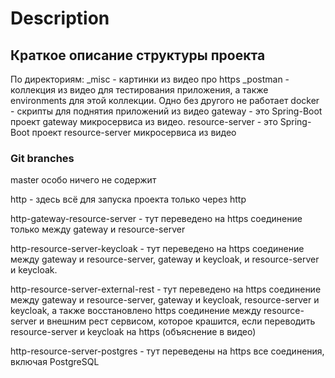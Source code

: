 # Description

## Краткое описание структуры проекта
По директориям:
_misc - картинки из видео про https
_postman - коллекция из видео для тестирования приложения, а также environments для этой коллекции. 
            Одно без другого не работает
docker - скрипты для поднятия приложений из видео
gateway - это Spring-Boot проект gateway микросервиса из видео.
resource-server - это Spring-Boot проект resource-server микросервиса из видео

### Git branches
master особо ничего не содержит

http - здесь всё для запуска проекта только через http

http-gateway-resource-server - тут переведено на https соединение только между gateway и resource-server

http-resource-server-keycloak - тут переведено на https соединение между 
            gateway и resource-server,
            gateway и keycloak, и 
            resource-server и keycloak.

http-resource-server-external-rest - тут переведено на https соединение между
            gateway и resource-server,
            gateway и keycloak,
            resource-server и keycloak,
            а также восстановлено https соединение между resource-server и внешним рест сервисом, которое крашится,
            если переводить resource-server и keycloak на https (объяснение в видео)

http-resource-server-postgres - тут переведены на https все соединения, включая PostgreSQL